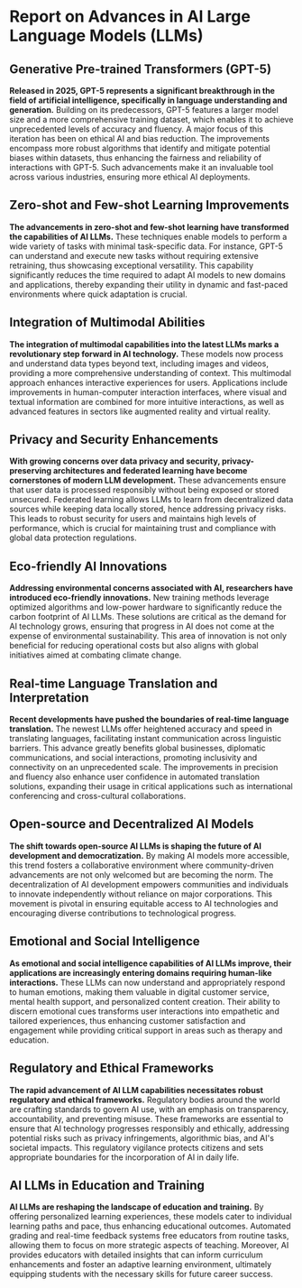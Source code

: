 # Report on Advances in AI Large Language Models (LLMs)

## Generative Pre-trained Transformers (GPT-5)

**Released in 2025, GPT-5 represents a significant breakthrough in the field of artificial intelligence, specifically in language understanding and generation.** Building on its predecessors, GPT-5 features a larger model size and a more comprehensive training dataset, which enables it to achieve unprecedented levels of accuracy and fluency. A major focus of this iteration has been on ethical AI and bias reduction. The improvements encompass more robust algorithms that identify and mitigate potential biases within datasets, thus enhancing the fairness and reliability of interactions with GPT-5. Such advancements make it an invaluable tool across various industries, ensuring more ethical AI deployments.

## Zero-shot and Few-shot Learning Improvements

**The advancements in zero-shot and few-shot learning have transformed the capabilities of AI LLMs.** These techniques enable models to perform a wide variety of tasks with minimal task-specific data. For instance, GPT-5 can understand and execute new tasks without requiring extensive retraining, thus showcasing exceptional versatility. This capability significantly reduces the time required to adapt AI models to new domains and applications, thereby expanding their utility in dynamic and fast-paced environments where quick adaptation is crucial.

## Integration of Multimodal Abilities

**The integration of multimodal capabilities into the latest LLMs marks a revolutionary step forward in AI technology.** These models now process and understand data types beyond text, including images and videos, providing a more comprehensive understanding of context. This multimodal approach enhances interactive experiences for users. Applications include improvements in human-computer interaction interfaces, where visual and textual information are combined for more intuitive interactions, as well as advanced features in sectors like augmented reality and virtual reality.

## Privacy and Security Enhancements

**With growing concerns over data privacy and security, privacy-preserving architectures and federated learning have become cornerstones of modern LLM development.** These advancements ensure that user data is processed responsibly without being exposed or stored unsecured. Federated learning allows LLMs to learn from decentralized data sources while keeping data locally stored, hence addressing privacy risks. This leads to robust security for users and maintains high levels of performance, which is crucial for maintaining trust and compliance with global data protection regulations.

## Eco-friendly AI Innovations

**Addressing environmental concerns associated with AI, researchers have introduced eco-friendly innovations.** New training methods leverage optimized algorithms and low-power hardware to significantly reduce the carbon footprint of AI LLMs. These solutions are critical as the demand for AI technology grows, ensuring that progress in AI does not come at the expense of environmental sustainability. This area of innovation is not only beneficial for reducing operational costs but also aligns with global initiatives aimed at combating climate change.

## Real-time Language Translation and Interpretation

**Recent developments have pushed the boundaries of real-time language translation.** The newest LLMs offer heightened accuracy and speed in translating languages, facilitating instant communication across linguistic barriers. This advance greatly benefits global businesses, diplomatic communications, and social interactions, promoting inclusivity and connectivity on an unprecedented scale. The improvements in precision and fluency also enhance user confidence in automated translation solutions, expanding their usage in critical applications such as international conferencing and cross-cultural collaborations.

## Open-source and Decentralized AI Models

**The shift towards open-source AI LLMs is shaping the future of AI development and democratization.** By making AI models more accessible, this trend fosters a collaborative environment where community-driven advancements are not only welcomed but are becoming the norm. The decentralization of AI development empowers communities and individuals to innovate independently without reliance on major corporations. This movement is pivotal in ensuring equitable access to AI technologies and encouraging diverse contributions to technological progress.

## Emotional and Social Intelligence

**As emotional and social intelligence capabilities of AI LLMs improve, their applications are increasingly entering domains requiring human-like interactions.** These LLMs can now understand and appropriately respond to human emotions, making them valuable in digital customer service, mental health support, and personalized content creation. Their ability to discern emotional cues transforms user interactions into empathetic and tailored experiences, thus enhancing customer satisfaction and engagement while providing critical support in areas such as therapy and education.

## Regulatory and Ethical Frameworks

**The rapid advancement of AI LLM capabilities necessitates robust regulatory and ethical frameworks.** Regulatory bodies around the world are crafting standards to govern AI use, with an emphasis on transparency, accountability, and preventing misuse. These frameworks are essential to ensure that AI technology progresses responsibly and ethically, addressing potential risks such as privacy infringements, algorithmic bias, and AI's societal impacts. This regulatory vigilance protects citizens and sets appropriate boundaries for the incorporation of AI in daily life.

## AI LLMs in Education and Training

**AI LLMs are reshaping the landscape of education and training.** By offering personalized learning experiences, these models cater to individual learning paths and pace, thus enhancing educational outcomes. Automated grading and real-time feedback systems free educators from routine tasks, allowing them to focus on more strategic aspects of teaching. Moreover, AI provides educators with detailed insights that can inform curriculum enhancements and foster an adaptive learning environment, ultimately equipping students with the necessary skills for future career success.